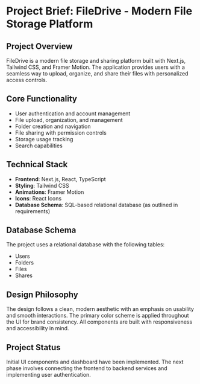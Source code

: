 # Project Brief: FileDrive - Modern File Storage Platform

## Project Overview

FileDrive is a modern file storage and sharing platform built with Next.js, Tailwind CSS, and Framer Motion. The application provides users with a seamless way to upload, organize, and share their files with personalized access controls.

## Core Functionality

- User authentication and account management
- File upload, organization, and management
- Folder creation and navigation
- File sharing with permission controls
- Storage usage tracking
- Search capabilities

## Technical Stack

- **Frontend**: Next.js, React, TypeScript
- **Styling**: Tailwind CSS
- **Animations**: Framer Motion
- **Icons**: React Icons
- **Database Schema**: SQL-based relational database (as outlined in requirements)

## Database Schema

The project uses a relational database with the following tables:

- Users
- Folders
- Files
- Shares

## Design Philosophy

The design follows a clean, modern aesthetic with an emphasis on usability and smooth interactions. The primary color scheme is applied throughout the UI for brand consistency. All components are built with responsiveness and accessibility in mind.

## Project Status

Initial UI components and dashboard have been implemented. The next phase involves connecting the frontend to backend services and implementing user authentication.
